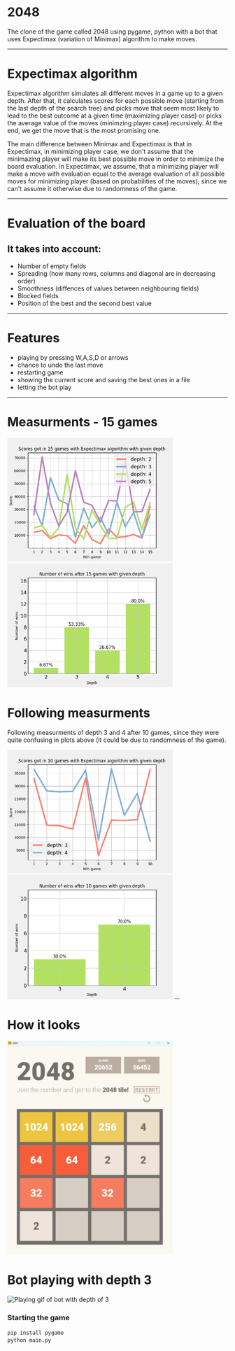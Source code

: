 # 2048

The clone of the game called 2048 using pygame, python with a bot that uses Expectimax (variation of Minimax) algorithm to make moves.

---

# Expectimax algorithm

Expectimax algorithm simulates all different moves in a game up to a given depth. After that, it calculates scores for each possible move (starting from the last depth of the search tree) and picks move that seem most likely to lead to the best outcome at a given time (maximizing player case) or picks the average value of the moves (minimzing player case) recursively. At the end, we get the move that is the most promising one.

The main difference between Minimax and Expectimax is that in Expectimax, in minimizing player case, we don't assume that the minimazing player will make its best possible move in order to minimize the board evaluation. In Expectimax, we assume, that a minimizing player will make a move with evaluation equal to the average evaluation of all possible moves for minimizing player (based on probabilities of the moves), since we can't assume it otherwise due to randomness of the game.

---

# Evaluation of the board

## It takes into account:

- Number of empty fields
- Spreading (how many rows, columns and diagonal are in decreasing order)
- Smoothness (diffences of values between neighbouring fields)
- Blocked fields
- Position of the best and the second best value

---

# Features

- playing by pressing W,A,S,D or arrows
- chance to undo the last move
- restarting game
- showing the current score and saving the best ones in a file
- letting the bot play

---

# Measurments - 15 games

<img src="Plots/plot_scores.png" alt="Plots with scores" width="75%">
<img src="Plots/plot_wins.png" alt="Plots with wins" width="75%">

# Following measurments

Following measurments of depth 3 and 4 after 10 games, since they were quite confusing in plots above (it could be due to randomness of the game).

<img src="Plots/plot_scores_depth_3vs4.png" alt="Plot with scores depth 3 vs 4" width="75%">
<img src="Plots/plot_wins_depth_3vs4.png" alt="Plot with wins depth 3 vs 4" width="75%">
...

# How it looks

<img src="Assets/2048_ui.png" alt="2048-game-ui" width="75%">

# Bot playing with depth 3

<img src="Assets/playing.gif" alt="Playing gif of bot with depth of 3" width="75%">

### Starting the game

```bash
pip install pygame
python main.py
```

